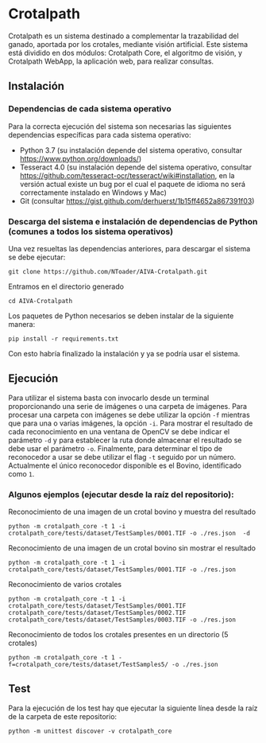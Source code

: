 # Crotalpath
Crotalpath es un sistema destinado a complementar la trazabilidad del ganado,
aportada por los crotales, mediante visión artificial. Este sistema está dividido
en dos módulos: Crotalpath Core, el algoritmo de visión, y Crotalpath WebApp, la aplicación web, para 
realizar consultas.


## Instalación

### Dependencias de cada sistema operativo
Para la correcta ejecución del sistema son necesarias las siguientes dependencias específicas para cada sistema 
operativo:
- Python 3.7 (su instalación depende del sistema operativo, consultar https://www.python.org/downloads/)
- Tesseract 4.0 (su instalación depende del sistema operativo, consultar 
https://github.com/tesseract-ocr/tesseract/wiki#installation, en la versión actual existe un bug por el cual el paquete 
de idioma no será correctamente instalado en Windows y Mac)
- Git (consultar https://gist.github.com/derhuerst/1b15ff4652a867391f03)

### Descarga del sistema e instalación de dependencias de Python (comunes a todos los sistema operativos)
Una vez resueltas las dependencias anteriores, para descargar el sistema se debe ejecutar:

```
git clone https://github.com/NToader/AIVA-Crotalpath.git
```

Entramos en el directorio generado
```
cd AIVA-Crotalpath
```

Los paquetes de Python necesarios se deben instalar de la siguiente manera:

```
pip install -r requirements.txt
```

Con esto habría finalizado la instalación y ya se podría usar el sistema.

## Ejecución
Para utilizar el sistema basta con invocarlo desde un terminal proporcionando 
una serie de imágenes o una carpeta de imágenes. 
Para procesar una carpeta con imágenes se debe utilizar la opción ```-f``` 
mientras que para una o varias imágenes, la opción ```-i```. Para mostrar el resultado de cada reconocimiento
en una ventana de OpenCV se debe indicar el parámetro ``-d`` y para establecer la ruta donde almacenar el resultado
se debe usar el parámetro ``-o``. Finalmente, para determinar el tipo de reconocedor a usar se debe utilizar el flag
``-t`` seguido por un número. Actualmente el único reconocedor disponible es el Bovino, identificado como ``1``.

### Algunos ejemplos (ejecutar desde la raíz del repositorio):
Reconocimiento de una imagen de un crotal bovino y muestra del resultado
```
python -m crotalpath_core -t 1 -i crotalpath_core/tests/dataset/TestSamples/0001.TIF -o ./res.json  -d 
```

Reconocimiento de una imagen de un crotal bovino sin mostrar el resultado
```
python -m crotalpath_core -t 1 -i crotalpath_core/tests/dataset/TestSamples/0001.TIF -o ./res.json
```


Reconocimiento de varios crotales
```
python -m crotalpath_core -t 1 -i crotalpath_core/tests/dataset/TestSamples/0001.TIF crotalpath_core/tests/dataset/TestSamples/0002.TIF crotalpath_core/tests/dataset/TestSamples/0003.TIF -o ./res.json 
```

Reconocimiento de todos los crotales presentes en un directorio (5 crotales)
```
python -m crotalpath_core -t 1 -f=crotalpath_core/tests/dataset/TestSamples5/ -o ./res.json
```

## Test
Para la ejecución de los test hay que ejecutar la siguiente línea desde la raíz
de la carpeta de este repositorio:
``` 
python -m unittest discover -v crotalpath_core
```